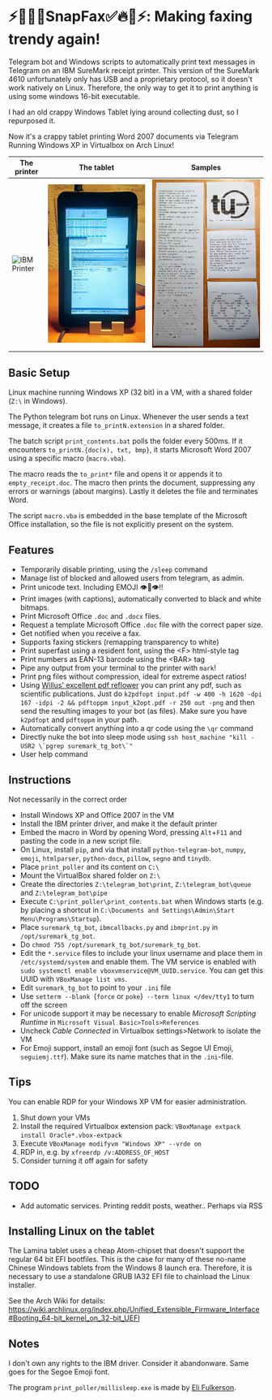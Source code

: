 # ⚡️💯🔥✅SnapFax✅🔥💯⚡️: Making faxing trendy again!

Telegram bot and Windows scripts to automatically print text messages in Telegram on an IBM SureMark receipt printer.
This version of the SureMark 4610 unfortunately only has USB and a proprietary protocol, so it doesn't work natively on Linux. Therefore, the only way to get it to print anything is using some windows 16-bit executable.

I had an old crappy Windows Tablet lying around collecting dust, so I repurposed it.

Now it's a crappy tablet printing Word 2007 documents via Telegram Running Windows XP in Virtualbox on Arch Linux!


| The printer | The tablet | Samples |
|------------|-------------|-------------|
| ![IBM Printer](readme_images/SureMark.png) | ![Lamina Tablet](readme_images/Lamina.jpg) | ![Print Samples](readme_images/prints.jpg) |

## Basic Setup

Linux machine running Windows XP (32 bit) in a VM, with a shared folder (`Z:\` in Windows).

The Python telegram bot runs on Linux.
Whenever the user sends a text message, it creates a file `to_printN.extension` in a shared folder.

The batch script `print_contents.bat` polls the folder every 500ms.
If it encounters `to_printN.{doc(x), txt, bmp}`, it starts Microsoft Word 2007 using a specific macro (`macro.vba`).

The macro reads the `to_print*` file and opens it or appends it to `empty_receipt.doc`.
The macro then prints the document, suppressing any errors or warnings (about margins).
Lastly it deletes the file and terminates Word.

The script `macro.vba` is embedded in the base template of the Microsoft Office installation, so the file is not explicitly present on the system.

## Features
* Temporarily disable printing, using the `/sleep` command
* Manage list of blocked and allowed users from telegram, as admin.
* Print unicode text. Including EMOJI 👁👅👁!!
* Print images (with captions), automatically converted to black and white bitmaps.
* Print Microsoft Office `.doc` and `.docx` files.
* Request a template Microsoft Office `.doc` file with the correct paper size.
* Get notified when you receive a fax.
* Supports faxing stickers (remapping transparency to white)
* Print superfast using a resident font, using the \<F\> html-style tag
* Print numbers as EAN-13 barcode using the \<BAR\> tag
* Pipe any output from your terminal to the printer with `mark`!
* Print png files without compression, ideal for extreme aspect ratios!
* Using [Willus' excellent pdf reflower](https://www.willus.com/k2pdfopt/) you can print any pdf, such as scientific publications. Just do `k2pdfopt input.pdf -w 400 -h 1620 -dpi 167 -idpi -2 && pdftoppm input_k2opt.pdf -r 250 out -png` and then send the resulting images to your bot (as files). Make sure you have `k2pdfopt` and `pdftoppm` in your path.
* Automatically convert anything into a qr code using the `\qr` command
* Directly nuke the bot into sleep mode using ``` ssh host_machine "kill -USR2 \`pgrep suremark_tg_bot\`" ```
* User help command

## Instructions
Not necessarily in the correct order
* Install Windows XP and Office 2007 in the VM
* Install the IBM printer driver, and make it the default printer
* Embed the macro in Word by opening Word, pressing `Alt`+`F11` and pasting the code in a new script file.
* On Linux, install `pip`, and via that install `python-telegram-bot`, `numpy`, `emoji`, `htmlparser`, `python-docx`, `pillow`, `segno` and `tinydb`.
* Place `print_poller` and its content on `C:\`
* Mount the VirtualBox shared folder on `Z:\`
* Create the directories `Z:\telegram_bot\print`, `Z:\telegram_bot\queue` and `Z:\telegram_bot\pipe`
* Execute `C:\print_poller\print_contents.bat` when Windows starts (e.g. by placing a shortcut in `C:\Documents and Settings\Admin\Start Menu\Programs\Startup`).
* Place `suremark_tg_bot`, `ibmcallbacks.py` and `ibmprint.py` in `/opt/suremark_tg_bot`.
* Do `chmod 755 /opt/suremark_tg_bot/suremark_tg_bot`.
* Edit the `*.service` files to include your linux username and place them in `/etc/systemd/system` and enable them. The VM service is enabled with `sudo systemctl enable vboxvmservice@VM_UUID.service`. You can get this UUID with `VBoxManage list vms`.
* Edit `suremark_tg_bot` to point to your `.ini` file
* Use `setterm --blank `{`force` or `poke`}` --term linux </dev/tty1` to turn off the screen
* For unicode support it may be necessary to enable *Microsoft Scripting Runtime* in `Microsoft Visual Basic>Tools>References`
* Uncheck *Cable Connected* in Virtualbox settings>Network to isolate the VM
* For Emoji support, install an emoji font (such as Segoe UI Emoji, `seguiemj.ttf`). Make sure its name matches that in the `.ini`-file.

## Tips
You can enable RDP for your Windows XP VM for easier administration.
1. Shut down your VMs
2. Install the required Virtualbox extension pack: `VBoxManage extpack install Oracle*.vbox-extpack`
3. Execute `VBoxManage modifyvm "Windows XP" --vrde on`
4. RDP in, e.g. by `xfreerdp /v:ADDRESS_OF_HOST`
5. Consider turning it off again for safety

## TODO
* Add automatic services. Printing reddit posts, weather.. Perhaps via RSS

## Installing Linux on the tablet
The Lamina tablet uses a cheap Atom-chipset that doesn't support the regular 64 bit EFI bootfiles.
This is the case for many of these no-name Chinese Windows tablets from the Windows 8 launch era.
Therefore, it is necessary to use a standalone GRUB IA32 EFI file to chainload the Linux installer.

See the Arch Wiki for details: https://wiki.archlinux.org/index.php/Unified_Extensible_Firmware_Interface#Booting_64-bit_kernel_on_32-bit_UEFI


## Notes
I don't own any rights to the IBM driver. Consider it abandonware.
Same goes for the Segoe Emoji font.

The program `print_poller/millisleep.exe` is made by [Eli Fulkerson](https://elifulkerson.com/projects/millisleep.php).


